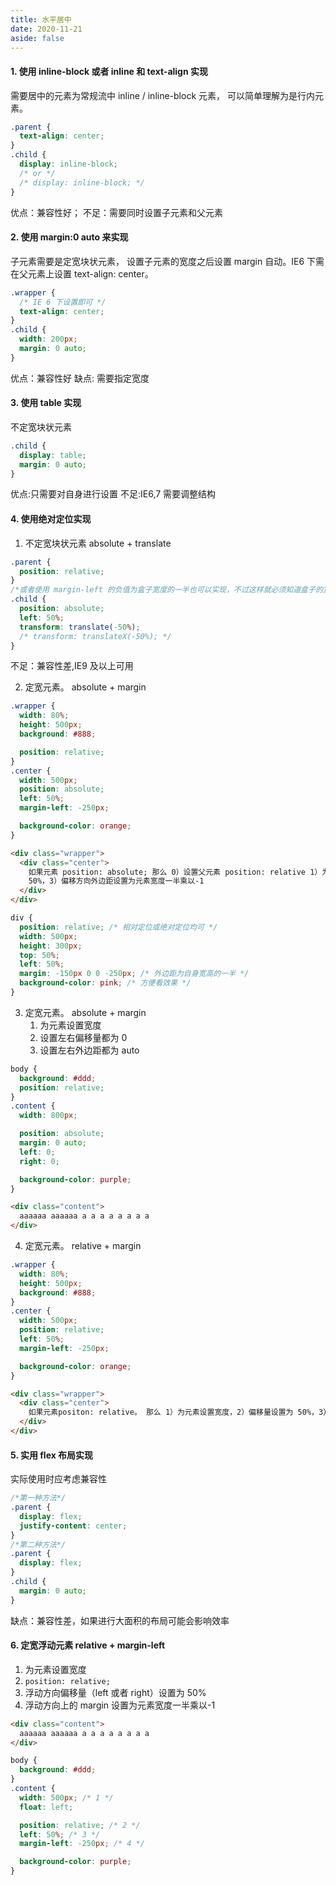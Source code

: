 ```yaml
---
title: 水平居中
date: 2020-11-21
aside: false
---
```


#### 1. 使用 inline-block 或者 inline 和 text-align 实现

需要居中的元素为常规流中 inline / inline-block 元素， 可以简单理解为是行内元素。

```css
.parent {
  text-align: center;
}
.child {
  display: inline-block;
  /* or */
  /* display: inline-block; */
}
```

优点：兼容性好；
不足：需要同时设置子元素和父元素

#### 2. 使用 margin:0 auto 来实现

子元素需要是定宽块状元素， 设置子元素的宽度之后设置 margin 自动。IE6 下需在父元素上设置 text-align: center。

```css
.wrapper {
  /* IE 6 下设置即可 */
  text-align: center;
}
.child {
  width: 200px;
  margin: 0 auto;
}
```

优点：兼容性好
缺点: 需要指定宽度

#### 3. 使用 table 实现

不定宽块状元素

```css
.child {
  display: table;
  margin: 0 auto;
}
```

优点:只需要对自身进行设置
不足:IE6,7 需要调整结构

#### 4. 使用绝对定位实现

1. 不定宽块状元素 absolute + translate

```css
.parent {
  position: relative;
}
/*或者使用 margin-left 的负值为盒子宽度的一半也可以实现，不过这样就必须知道盒子的宽度，但兼容性好*/
.child {
  position: absolute;
  left: 50%;
  transform: translate(-50%);
  /* transform: translateX(-50%); */
}
```

不足：兼容性差,IE9 及以上可用

2. 定宽元素。 absolute + margin

```css
.wrapper {
  width: 80%;
  height: 500px;
  background: #888;

  position: relative;
}
.center {
  width: 500px;
  position: absolute;
  left: 50%;
  margin-left: -250px;

  background-color: orange;
}
```

```html
<div class="wrapper">
  <div class="center">
    如果元素 position: absolute; 那么 0）设置父元素 position: relative 1）为元素设置宽度，2）偏移量设置为
    50%，3）偏移方向外边距设置为元素宽度一半乘以-1
  </div>
</div>
```

```css
div {
  position: relative; /* 相对定位或绝对定位均可 */
  width: 500px;
  height: 300px;
  top: 50%;
  left: 50%;
  margin: -150px 0 0 -250px; /* 外边距为自身宽高的一半 */
  background-color: pink; /* 方便看效果 */
}
```

3. 定宽元素。 absolute + margin
   1. 为元素设置宽度
   2. 设置左右偏移量都为 0
   3. 设置左右外边距都为 auto

```css
body {
  background: #ddd;
  position: relative;
}
.content {
  width: 800px;

  position: absolute;
  margin: 0 auto;
  left: 0;
  right: 0;

  background-color: purple;
}
```

```html
<div class="content">
  aaaaaa aaaaaa a a a a a a a a
</div>
```

4.  定宽元素。 relative + margin

```css
.wrapper {
  width: 80%;
  height: 500px;
  background: #888;
}
.center {
  width: 500px;
  position: relative;
  left: 50%;
  margin-left: -250px;

  background-color: orange;
}
```

```html
<div class="wrapper">
  <div class="center">
    如果元素positon: relative。 那么 1）为元素设置宽度，2）偏移量设置为 50%，3）偏移方向外边距设置为元素宽度一半乘以-1
  </div>
</div>
```

#### 5. 实用 flex 布局实现

实际使用时应考虑兼容性

```css
/*第一种方法*/
.parent {
  display: flex;
  justify-content: center;
}
/*第二种方法*/
.parent {
  display: flex;
}
.child {
  margin: 0 auto;
}
```

缺点：兼容性差，如果进行大面积的布局可能会影响效率

#### 6. 定宽浮动元素 relative + margin-left

1. 为元素设置宽度
2. `position: relative;`
3. 浮动方向偏移量（left 或者 right）设置为 50%
4. 浮动方向上的 margin 设置为元素宽度一半乘以-1

```html
<div class="content">
  aaaaaa aaaaaa a a a a a a a a
</div>
```

```css
body {
  background: #ddd;
}
.content {
  width: 500px; /* 1 */
  float: left;

  position: relative; /* 2 */
  left: 50%; /* 3 */
  margin-left: -250px; /* 4 */

  background-color: purple;
}
```
